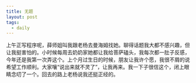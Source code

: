 ```yaml
---
title: 无题
layout: post
tags:
  - daily
---
```


上午正写程序呢，薛师姐叫我跟老杨去曼海姆找她。聊得话题我大都不感兴趣，但让我挺害怕的。小时候每周去奶奶家她都让我给菩萨磕头，我每次都一肚子反感，今年还是我第一次弄这个。上个月过生日的时候，朋友让我许个愿，我很不屑的说希望工作顺利。大家嚷“说出来就不灵了”，让我再来。我一下子很信这个，闭上眼睛念叨了一个。回去的路上老杨说我还挺正经的。
